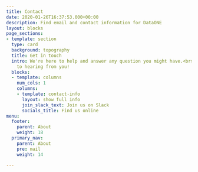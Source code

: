 ```yaml
---
title: Contact
date: 2020-01-26T16:37:53.000+00:00
description: Find email and contact information for DataONE
layout: blocks
page_sections:
- template: section
  type: card
  background: topography
  title: Get in touch
  intro: We're here to help and answer any question you might have.<br>We look forward
    to hearing from you!
  blocks:
  - template: columns
    num_cols: 1
    columns:
    - template: contact-info
      layout: show full info
      join_slack_text: Join us on Slack
      socials_title: Find us online
menu:
  footer:
    parent: About
    weight: 18
  primary_nav:
    parent: About
    pre: mail
    weight: 14

---
```


